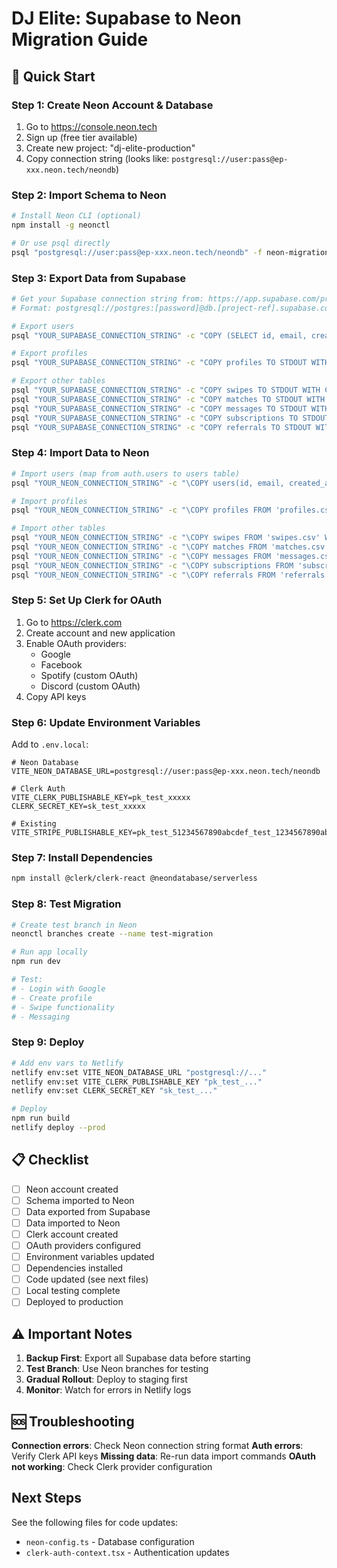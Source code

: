 # DJ Elite: Supabase to Neon Migration Guide

## 🚀 Quick Start

### Step 1: Create Neon Account & Database
1. Go to https://console.neon.tech
2. Sign up (free tier available)
3. Create new project: "dj-elite-production"
4. Copy connection string (looks like: `postgresql://user:pass@ep-xxx.neon.tech/neondb`)

### Step 2: Import Schema to Neon
```bash
# Install Neon CLI (optional)
npm install -g neonctl

# Or use psql directly
psql "postgresql://user:pass@ep-xxx.neon.tech/neondb" -f neon-migration-schema.sql
```

### Step 3: Export Data from Supabase
```bash
# Get your Supabase connection string from: https://app.supabase.com/project/_/settings/database
# Format: postgresql://postgres:[password]@db.[project-ref].supabase.co:5432/postgres

# Export users
psql "YOUR_SUPABASE_CONNECTION_STRING" -c "COPY (SELECT id, email, created_at, last_sign_in_at, raw_user_meta_data FROM auth.users) TO STDOUT WITH CSV HEADER" > users.csv

# Export profiles
psql "YOUR_SUPABASE_CONNECTION_STRING" -c "COPY profiles TO STDOUT WITH CSV HEADER" > profiles.csv

# Export other tables
psql "YOUR_SUPABASE_CONNECTION_STRING" -c "COPY swipes TO STDOUT WITH CSV HEADER" > swipes.csv
psql "YOUR_SUPABASE_CONNECTION_STRING" -c "COPY matches TO STDOUT WITH CSV HEADER" > matches.csv
psql "YOUR_SUPABASE_CONNECTION_STRING" -c "COPY messages TO STDOUT WITH CSV HEADER" > messages.csv
psql "YOUR_SUPABASE_CONNECTION_STRING" -c "COPY subscriptions TO STDOUT WITH CSV HEADER" > subscriptions.csv
psql "YOUR_SUPABASE_CONNECTION_STRING" -c "COPY referrals TO STDOUT WITH CSV HEADER" > referrals.csv
```

### Step 4: Import Data to Neon
```bash
# Import users (map from auth.users to users table)
psql "YOUR_NEON_CONNECTION_STRING" -c "\COPY users(id, email, created_at, last_sign_in_at, metadata) FROM 'users.csv' WITH CSV HEADER"

# Import profiles
psql "YOUR_NEON_CONNECTION_STRING" -c "\COPY profiles FROM 'profiles.csv' WITH CSV HEADER"

# Import other tables
psql "YOUR_NEON_CONNECTION_STRING" -c "\COPY swipes FROM 'swipes.csv' WITH CSV HEADER"
psql "YOUR_NEON_CONNECTION_STRING" -c "\COPY matches FROM 'matches.csv' WITH CSV HEADER"
psql "YOUR_NEON_CONNECTION_STRING" -c "\COPY messages FROM 'messages.csv' WITH CSV HEADER"
psql "YOUR_NEON_CONNECTION_STRING" -c "\COPY subscriptions FROM 'subscriptions.csv' WITH CSV HEADER"
psql "YOUR_NEON_CONNECTION_STRING" -c "\COPY referrals FROM 'referrals.csv' WITH CSV HEADER"
```

### Step 5: Set Up Clerk for OAuth
1. Go to https://clerk.com
2. Create account and new application
3. Enable OAuth providers:
   - Google
   - Facebook
   - Spotify (custom OAuth)
   - Discord (custom OAuth)
4. Copy API keys

### Step 6: Update Environment Variables
Add to `.env.local`:
```env
# Neon Database
VITE_NEON_DATABASE_URL=postgresql://user:pass@ep-xxx.neon.tech/neondb

# Clerk Auth
VITE_CLERK_PUBLISHABLE_KEY=pk_test_xxxxx
CLERK_SECRET_KEY=sk_test_xxxxx

# Existing
VITE_STRIPE_PUBLISHABLE_KEY=pk_test_51234567890abcdef_test_1234567890abcdef1234567890abcdef12345678
```

### Step 7: Install Dependencies
```bash
npm install @clerk/clerk-react @neondatabase/serverless
```

### Step 8: Test Migration
```bash
# Create test branch in Neon
neonctl branches create --name test-migration

# Run app locally
npm run dev

# Test:
# - Login with Google
# - Create profile
# - Swipe functionality
# - Messaging
```

### Step 9: Deploy
```bash
# Add env vars to Netlify
netlify env:set VITE_NEON_DATABASE_URL "postgresql://..."
netlify env:set VITE_CLERK_PUBLISHABLE_KEY "pk_test_..."
netlify env:set CLERK_SECRET_KEY "sk_test_..."

# Deploy
npm run build
netlify deploy --prod
```

## 📋 Checklist

- [ ] Neon account created
- [ ] Schema imported to Neon
- [ ] Data exported from Supabase
- [ ] Data imported to Neon
- [ ] Clerk account created
- [ ] OAuth providers configured
- [ ] Environment variables updated
- [ ] Dependencies installed
- [ ] Code updated (see next files)
- [ ] Local testing complete
- [ ] Deployed to production

## ⚠️ Important Notes

1. **Backup First**: Export all Supabase data before starting
2. **Test Branch**: Use Neon branches for testing
3. **Gradual Rollout**: Deploy to staging first
4. **Monitor**: Watch for errors in Netlify logs

## 🆘 Troubleshooting

**Connection errors**: Check Neon connection string format
**Auth errors**: Verify Clerk API keys
**Missing data**: Re-run data import commands
**OAuth not working**: Check Clerk provider configuration

## Next Steps

See the following files for code updates:
- `neon-config.ts` - Database configuration
- `clerk-auth-context.tsx` - Authentication updates
